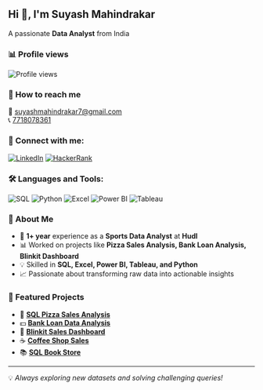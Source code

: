 ## Hi 👋, I'm Suyash Mahindrakar

A passionate **Data Analyst** from India

### 📊 Profile views
![Profile views](https://komarev.com/ghpvc/?username=SuyashMahindrakar&color=blue)

### 📩 How to reach me
📧 [suyashmahindrakar7@gmail.com](mailto:suyashmahindrakar7@gmail.com)  
📞 [7718078361](7718078361)

### 📱 Connect with me:
[![LinkedIn](https://img.shields.io/badge/LinkedIn-0A66C2?style=for-the-badge&logo=linkedin&logoColor=white)](https://www.linkedin.com/in/suyash-mahindrakar/)
[![HackerRank](https://img.shields.io/badge/HackerRank-2EC866?style=for-the-badge&logo=hackerrank&logoColor=white)](https://www.hackerrank.com/profile/suyashmahindrak1)

### 🛠 Languages and Tools:
![SQL](https://img.shields.io/badge/SQL-025E8C?style=for-the-badge&logo=postgresql&logoColor=white)
![Python](https://img.shields.io/badge/Python-3776AB?style=for-the-badge&logo=python&logoColor=white)
![Excel](https://img.shields.io/badge/Excel-217346?style=for-the-badge&logo=microsoft-excel&logoColor=white)
![Power BI](https://img.shields.io/badge/Power%20BI-F2C811?style=for-the-badge&logo=powerbi&logoColor=black)
![Tableau](https://img.shields.io/badge/Tableau-E97627?style=for-the-badge&logo=tableau&logoColor=white)

### 🚀 About Me  
- 💼 **1+ year** experience as a **Sports Data Analyst** at **Hudl**  
- 📊 Worked on projects like **Pizza Sales Analysis, Bank Loan Analysis, Blinkit Dashboard**  
- 💡 Skilled in **SQL, Excel, Power BI, Tableau, and Python**  
- 📈 Passionate about transforming raw data into actionable insights

### 📂 Featured Projects  
- 🍕 **[SQL Pizza Sales Analysis](https://github.com/SuyashMahindrakar/SQL_pizza_sales)**  
- 💵 **[Bank Loan Data Analysis](https://github.com/SuyashMahindrakar/Bank_Loan_Analysis)**  
- 🛒 **[Blinkit Sales Dashboard](https://github.com/SuyashMahindrakar/Blinkit_PowerBI)**
- ☕ **[Coffee Shop Sales](https://github.com/SuyashMahindrakar/Coffee-Shop-Sales)**
- 📚 **[SQL Book Store](https://github.com/SuyashMahindrakar/SQL-Book_Store-Project)**

---
💡 *Always exploring new datasets and solving challenging queries!*
